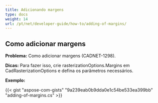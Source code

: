 ```yaml
---
title: Adicionando margens
type: docs
weight: 14
url: /pt/net/developer-guide/how-to/adding-of-margins/
---
```


## **Como adicionar margens**

**Problema:** Como adicionar margens (CADNET-1298).

**Dicas:** Para fazer isso, crie rasterizationOptions.Margins em CadRasterizationOptions e defina os parâmetros necessários.

**Exemplo:**

{{< gist "aspose-com-gists" "9a239eab0b9dda0e1c54be533ea399bb" "adding-of-margins.cs" >}}
